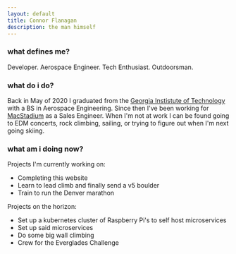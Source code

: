 ```yaml
---
layout: default
title: Connor Flanagan
description: the man himself
---
```


### what defines me?

Developer. Aerospace Engineer. Tech Enthusiast. Outdoorsman.

### what do i do?  

Back in May of 2020 I graduated from the [Georgia Instistute of Technology](www.gatech.edu) with a BS in Aerospace Engineering. Since then I've been working for [MacStadium](www.macstadium.com) as a Sales Engineer. When I'm not at work I can be found going to EDM concerts, rock climbing, sailing, or trying to figure out when I'm next going skiing. 

### what am i doing now? 

Projects I'm currently working on: 
* Completing this website
* Learn to lead climb and finally send a v5 boulder
* Train to run the Denver marathon 

Projects on the horizon: 
* Set up a kubernetes cluster of Raspberry Pi's to self host microservices
* Set up said microservices
* Do some big wall climbing
* Crew for the Everglades Challenge